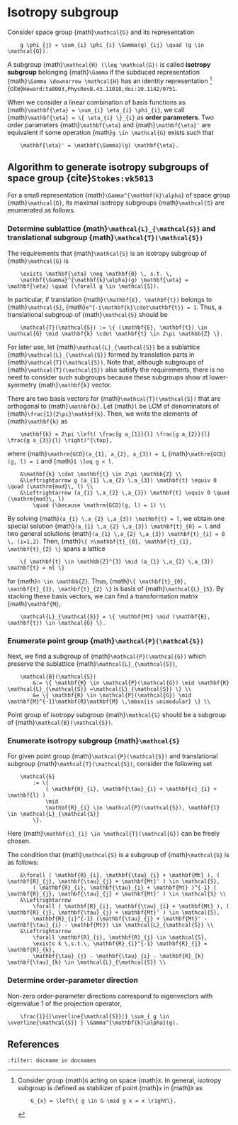 # Isotropy subgroup

Consider space group {math}`\mathcal{G}` and its representation
```{math}
    g \phi_{j} = \sum_{i} \phi_{i} \Gamma(g)_{ij} \quad (g \in \mathcal{G}).
```
A subgroup {math}`\mathcal{H} (\leq \mathcal{G})` is called **isotropy subgroup** belonging {math}`\Gamma` if the subduced representation {math}`\Gamma \downarrow \mathcal{H}` has an identity representation [^isotropy_subgroup] {cite}`Howard:ta0003,PhysRevB.43.11010,doi:10.1142/0751`.

When we consider a linear combination of basis functions as {math}`\mathbf{\eta} = \sum_{i} \eta_{i} \phi_{i}`, we call {math}`\mathbf{\eta} = \{ \eta_{i} \}_{i}` as **order parameters**.
Two order parameters {math}`\mathbf{\eta}` and {math}`\mathbf{\eta}'` are equivalent if some operation {math}`g \in \mathcal{G}` exists such that
```{math}
    \mathbf{\eta}' = \mathbf{\Gamma}(g) \mathbf{\eta}.
```

[^isotropy_subgroup]: Consider group {math}`G` acting on space {math}`X`.
    In general, isotropy subgroup is defined as stabilizer of point {math}`x` in {math}`X` as
    ```{math}
        G_{x} = \left\{ g \in G \mid g x = x \right\}.
    ```

## Algorithm to generate isotropy subgroups of space group {cite}`Stokes:vk5013`

For a small representation {math}`\Gamma^{\mathbf{k}\alpha}` of space group {math}`\mathcal{G}`, its maximal isotropy subgroups {math}`\mathcal{S}` are enumerated as follows.

### Determine sublattice {math}`\mathcal{L}_{\mathcal{S}}` and translational subgroup {math}`\mathcal{T}(\mathcal{S})`

The requirements that {math}`\mathcal{S}` is an isotropy subgroup of {math}`\mathcal{G}` is
```{math}
    \exists \mathbf{\eta} \neq \mathbf{0} \, s.t. \,
    \mathbf{\Gamma}^{\mathbf{k}\alpha}(g) \mathbf{\eta} = \mathbf{\eta} \quad (\forall g \in \mathcal{S}).
```

In particular, if translation {math}`(\mathbf{E}, \mathbf{t})` belongs to {math}`\mathcal{S}`, {math}`e^{-i\mathbf{k}\cdot\mathbf{t}} = 1`.
Thus, a translational subgroup of {math}`\mathcal{S}` should be
```{math}
    \mathcal{T}(\mathcal{S}) := \{ (\mathbf{E}, \mathbf{t}) \in \mathcal{G} \mid \mathbf{k} \cdot \mathbf{t} \in 2\pi \mathbb{Z} \}.
```
For later use, let {math}`\mathcal{L}_{\mathcal{S}}` be a sublattice {math}`\mathcal{L}_{\mathcal{S}}` formed by translation parts in {math}`\mathcal{T}(\mathcal{S})`.
Note that, although subgroups of {math}`\mathcal{T}(\mathcal{S})` also satisfy the requirements, there is no need to consider such subgroups because these subgroups show at lower-symmetry {math}`\mathbf{k}` vector.

There are two basis vectors for {math}`\mathcal{T}(\mathcal{S})` that are orthogonal to {math}`\mathbf{k}`.
Let {math}`l` be LCM of denominators of {math}`\frac{1}{2\pi}\mathbf{k}`.
Then, we write the elements of {math}`\mathbf{k}` as
```{math}
    \mathbf{k} = 2\pi \left( \frac{g a_{1}}{l} \frac{g a_{2}}{l} \frac{g a_{3}}{l} \right)^{\top},
```
where {math}`\mathrm{GCD}(a_{1}, a_{2}, a_{3}) = 1`, {math}`\mathrm{GCD}(g, l) = 1` and {math}`1 \leq g < l`.

```{math}
    &\mathbf{k} \cdot \mathbf{t} \in 2\pi \mathbb{Z} \\
    &\Leftrightarrow g (a_{1} \,a_{2} \,a_{3}) \mathbf{t} \equiv 0 \quad (\mathrm{mod}\, l) \\
    &\Leftrightarrow (a_{1} \,a_{2} \,a_{3}) \mathbf{t} \equiv 0 \quad (\mathrm{mod}\, l)
        \quad (\because \mathrm{GCD}(g, l) = 1) \\
```

By solving {math}`(a_{1} \,a_{2} \,a_{3}) \mathbf{t} = l`, we obtain one special solution {math}`(a_{1} \,a_{2} \,a_{3}) \mathbf{t}_{0} = l` and two general solutions {math}`(a_{1} \,a_{2} \,a_{3}) \mathbf{t}_{i} = 0 \, (i=1,2)`.
Then, {math}`\{ n\mathbf{t}_{0}, \mathbf{t}_{1}, \mathbf{t}_{2} \}` spans a lattice
```{math}
    \{ \mathbf{t} \in \mathbb{Z}^{3} \mid (a_{1} \,a_{2} \,a_{3}) \mathbf{t} = nl \}
```
for {math}`n \in \mathbb{Z}`.
Thus, {math}`\{ \mathbf{t}_{0}, \mathbf{t}_{1}, \mathbf{t}_{2} \}` is basis of {math}`\mathcal{L}_{S}`.
By stacking these basis vectors, we can find a transformation matrix {math}`\mathbf{M}`,
```{math}
    \mathcal{L}_{\mathcal{S}} = \{ \mathbf{Mt} \mid (\mathbf{E}, \mathbf{t}) \in \mathcal{G} \}.
```

### Enumerate point group {math}`\mathcal{P}(\mathcal{S})`

Next, we find a subgroup of {math}`\mathcal{P}(\mathcal{G})` which preserve the sublattice {math}`\mathcal{L}_{\mathcal{S}}`,
```{math}
    \mathcal{B}(\mathcal{S})
        &:= \{ \mathbf{R} \in \mathcal{P}(\mathcal{G}) \mid \mathbf{R} \mathcal{L}_{\mathcal{S}} =\mathcal{L}_{\mathcal{S}} \} \\
        &= \{ \mathbf{R} \in \mathcal{P}(\mathcal{G}) \mid \mathbf{M}^{-1}\mathbf{R}\mathbf{M} \,\mbox{is unimodular} \} \\
```

Point group of isotropy subgroup {math}`\mathcal{S}` should be a subgroup of {math}`\mathcal{B}(\mathcal{S})`.

### Enumerate isotropy subgroup {math}`\mathcal{S}`

For given point group {math}`\mathcal{P}(\mathcal{S})` and translational subgroup {math}`\mathcal{T}(\mathcal{S})`, consider the following set
```{math}
    \mathcal{S}
        := \{
            ( \mathbf{R}_{i}, \mathbf{\tau}_{i} + \mathbf{c}_{i} + \mathbf{l} )
            \mid
            \mathbf{R}_{i} \in \mathcal{P}(\mathcal{S}), \mathbf{l} \in \mathcal{L}_{\mathcal{S}}
        \}.
```
Here {math}`\mathbf{c}_{i} \in \mathcal{T}(\mathcal{G})` can be freely chosen.

The condition that {math}`\mathcal{S}` is a subgroup of {math}`\mathcal{G}` is as follows:
```{math}
    &\forall ( \mathbf{R}_{i}, \mathbf{\tau}_{i} + \mathbf{Mt} ), ( \mathbf{R}_{j}, \mathbf{\tau}_{j} + \mathbf{Mt}' ) \in \mathcal{S},
        ( \mathbf{R}_{i}, \mathbf{\tau}_{i} + \mathbf{Mt} )^{-1} ( \mathbf{R}_{j}, \mathbf{\tau}_{j} + \mathbf{Mt}' ) \in \mathcal{S} \\
    &\Leftrightarrow
        \forall ( \mathbf{R}_{i}, \mathbf{\tau}_{i} + \mathbf{Mt} ), ( \mathbf{R}_{j}, \mathbf{\tau}_{j} + \mathbf{Mt}' ) \in \mathcal{S},
        \mathbf{R}_{i}^{-1} (\mathbf{\tau}_{j} + \mathbf{Mt}' - \mathbf{\tau}_{i} - \mathbf{Mt}) \in \mathcal{L}_{\mathcal{S}} \\
    &\Leftrightarrow
        \forall \mathbf{R}_{i}, \mathbf{R}_{j} \in \mathcal{S},
        \exists k \,s.t.\, \mathbf{R}_{i}^{-1} \mathbf{R}_{j} = \mathbf{R}_{k},
        \mathbf{\tau}_{j} - \mathbf{\tau}_{i} - \mathbf{R}_{k} \mathbf{\tau}_{k} \in \mathcal{L}_{\mathcal{S}} \\
```

### Determine order-parameter direction

Non-zero order-parameter directions correspond to eigenvectors with eigenvalue 1 of the projection operator,
```{math}
    \frac{1}{|\overline{\mathcal{S}}|} \sum_{ g \in \overline{\mathcal{S}} } \Gamma^{\mathbf{k}\alpha}(g).
```

## References

```{bibliography}
:filter: docname in docnames
```
